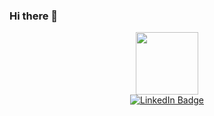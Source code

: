 ### Hi there 👋

<div id="header" align="center">
    <img src="https://media.giphy.com/media/v1.Y2lkPTc5MGI3NjExeDJhbHd6aDJmcmx5aHoybXE4eWluOTB0cmZhNGlkZmtudXNnem9tYSZlcD12MV9pbnRlcm5hbF9naWZfYnlfaWQmY3Q9cw/M9gbBd9nbDrOTu1Mqx/giphy.gif" width="100">
        <div id="badges">
            <a href="https://www.linkedin.com/in/ben-lalor-1aab8997/">
                <img src="https://img.shields.io/badge/LinkedIn-blue?style=for-the-badge&logo=linkedin&logoColor=white" alt="LinkedIn Badge"/>
            </a>
        </div>
        <img src="https://komarev.com/ghpvc/?username=BenLalor&style=flat-square&color=blue" alt=""/>
</div>

<!--
**BenLalor/BenLalor** is a ✨ _special_ ✨ repository because its `README.md` (this file) appears on your GitHub profile.

Here are some ideas to get you started:

- 🔭 I’m currently working on ...
- 🌱 I’m currently learning ...
- 👯 I’m looking to collaborate on ...
- 🤔 I’m looking for help with ...
- 💬 Ask me about ...
- 📫 How to reach me: ...
- 😄 Pronouns: ...
- ⚡ Fun fact: ...
  -->
